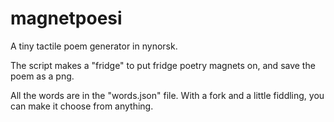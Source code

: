 # magnetpoesi
A tiny tactile poem generator in nynorsk.

The script makes a "fridge" to put fridge poetry magnets on, and save the poem as a png.

All the words are in the "words.json" file. With a fork and a little fiddling, you can make it choose from anything.
